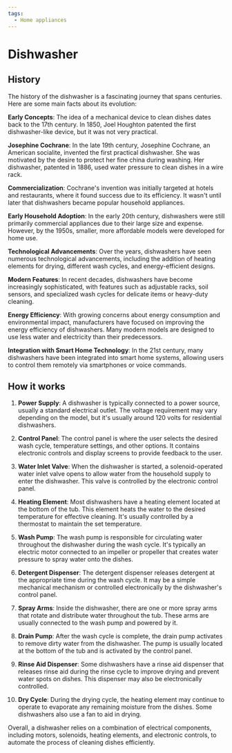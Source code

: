 ```yaml
---
tags:
  - Home appliances
---
```


<head>
    <meta name="google-adsense-account" content="ca-pub-9364684337389377">
    <meta charset="UTF-8">
    <meta name="viewport" content="width=device-width, initial-scale=1.0">
    <meta name="description" content="Welcome to ac-electricity! Here you will learn more about electricity, the different components used to make an electrical circuit as well as their features and use cases.">
    <meta name="keywords" content="alexis carbillet, carbillet, electricity, capacitors, conductors, diodes, electronic, energy source, hardware, home appliances, inductors, insulators, resistors, semi-conductors">
    <meta name="author" content="Alexis Carbillet ">
</head>

# Dishwasher

## History

The history of the dishwasher is a fascinating journey that spans centuries. Here are some main facts about its evolution:

**Early Concepts**: The idea of a mechanical device to clean dishes dates back to the 17th century. In 1850, Joel Houghton patented the first dishwasher-like device, but it was not very practical.

**Josephine Cochrane**: In the late 19th century, Josephine Cochrane, an American socialite, invented the first practical dishwasher. She was motivated by the desire to protect her fine china during washing. Her dishwasher, patented in 1886, used water pressure to clean dishes in a wire rack.

**Commercialization**: Cochrane's invention was initially targeted at hotels and restaurants, where it found success due to its efficiency. It wasn't until later that dishwashers became popular household appliances.

**Early Household Adoption**: In the early 20th century, dishwashers were still primarily commercial appliances due to their large size and expense. However, by the 1950s, smaller, more affordable models were developed for home use.

**Technological Advancements**: Over the years, dishwashers have seen numerous technological advancements, including the addition of heating elements for drying, different wash cycles, and energy-efficient designs.

**Modern Features**: In recent decades, dishwashers have become increasingly sophisticated, with features such as adjustable racks, soil sensors, and specialized wash cycles for delicate items or heavy-duty cleaning.

**Energy Efficiency**: With growing concerns about energy consumption and environmental impact, manufacturers have focused on improving the energy efficiency of dishwashers. Many modern models are designed to use less water and electricity than their predecessors.

**Integration with Smart Home Technology**: In the 21st century, many dishwashers have been integrated into smart home systems, allowing users to control them remotely via smartphones or voice commands.

## How it works

1. **Power Supply**: A dishwasher is typically connected to a power source, usually a standard electrical outlet. The voltage requirement may vary depending on the model, but it's usually around 120 volts for residential dishwashers.

2. **Control Panel**: The control panel is where the user selects the desired wash cycle, temperature settings, and other options. It contains electronic controls and display screens to provide feedback to the user.

3. **Water Inlet Valve**: When the dishwasher is started, a solenoid-operated water inlet valve opens to allow water from the household supply to enter the dishwasher. This valve is controlled by the electronic control panel.

4. **Heating Element**: Most dishwashers have a heating element located at the bottom of the tub. This element heats the water to the desired temperature for effective cleaning. It's usually controlled by a thermostat to maintain the set temperature.

5. **Wash Pump**: The wash pump is responsible for circulating water throughout the dishwasher during the wash cycle. It's typically an electric motor connected to an impeller or propeller that creates water pressure to spray water onto the dishes.

6. **Detergent Dispenser**: The detergent dispenser releases detergent at the appropriate time during the wash cycle. It may be a simple mechanical mechanism or controlled electronically by the dishwasher's control panel.

7. **Spray Arms**: Inside the dishwasher, there are one or more spray arms that rotate and distribute water throughout the tub. These arms are usually connected to the wash pump and powered by it.

8. **Drain Pump**: After the wash cycle is complete, the drain pump activates to remove dirty water from the dishwasher. The pump is usually located at the bottom of the tub and is activated by the control panel.

9. **Rinse Aid Dispenser**: Some dishwashers have a rinse aid dispenser that releases rinse aid during the rinse cycle to improve drying and prevent water spots on dishes. This dispenser may also be electronically controlled.

10. **Dry Cycle**: During the drying cycle, the heating element may continue to operate to evaporate any remaining moisture from the dishes. Some dishwashers also use a fan to aid in drying.

Overall, a dishwasher relies on a combination of electrical components, including motors, solenoids, heating elements, and electronic controls, to automate the process of cleaning dishes efficiently.